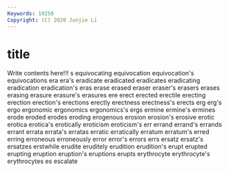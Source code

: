 ```yaml
---
Keywords: 19250
Copyright: (C) 2020 Junjie Li
---
```


# title

Write contents here!!!
s 
equivocating 
equivocation 
equivocation's 
equivocations 
era 
era's 
eradicate 
eradicated
eradicates 
eradicating 
eradication 
eradication's 
eras 
erase 
erased 
eraser 
eraser's 
erasers
erases 
erasing 
erasure 
erasure's 
erasures 
ere 
erect 
erected 
erectile 
erecting
erection 
erection's 
erections 
erectly 
erectness 
erectness's 
erects 
erg 
erg's 
ergo
ergonomic 
ergonomics 
ergonomics's 
ergs 
ermine 
ermine's 
ermines 
erode 
eroded 
erodes
eroding 
erogenous 
erosion 
erosion's 
erosive 
erotic 
erotica 
erotica's 
erotically 
eroticism
eroticism's 
err 
errand 
errand's 
errands 
errant 
errata 
errata's 
erratas 
erratic
erratically 
erratum 
erratum's 
erred 
erring 
erroneous 
erroneously 
error 
error's 
errors
errs 
ersatz 
ersatz's 
ersatzes 
erstwhile 
erudite 
eruditely 
erudition 
erudition's 
erupt
erupted 
erupting 
eruption 
eruption's 
eruptions 
erupts 
erythrocyte 
erythrocyte's 
erythrocytes 
es
escalate 
